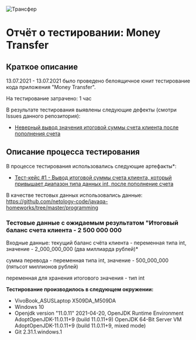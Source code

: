 ![Трансфер](https://www.hinditrendz.com/wp-content/uploads/2020/03/fund-money-transfer-2048x1366.jpg)
# Отчёт о тестировании: Money Transfer

## Краткое описание

13.07.2021 - 13.07.2021 было проведено белоящичное юнит тестирование кода приложения "Money Transfer".

На тестирование затрачено: 1 час

В результате тестирования выявлены следующие дефекты (cмотри Issues данного репозитория): 
* [Неверный вывод значения итоговой суммы счета клиента после пополнения счета](https://github.com/Dmitruzd21/Money-Transfer/issues/1)


## Описание процесса тестирования

В процессе тестирования использовались следующие артефакты*:
* [Тест-кейс #1 - Вывод итоговой суммы счета клиента, который привышает диапазон типа данных int, после пополнение счета](https://github.com/Dmitruzd21/Money-Transfer/issues/2)

В качестве тестовых данных использовались данные: https://github.com/netology-code/javaqa-homeworks/tree/master/programming


### **Тестовые данные с ожидаемым результатом "Итоговый баланс счета клиента - 2 500 000 000**
Входные данные:
текущий баланс счёта клиента - переменная типа int, значение - 2_000_000_000 (два миллиарда рублей)*

сумма перевода - переменная типа int, значение - 500_000_000 (пятьсот миллионов рублей)

переменная для хранения итогового значения - тип int

**Тестирование производилось в следующем окружении:**
* VivoBook_ASUSLaptop X509DA_M509DA
* Windows 10
* Openjdk version "11.0.11" 2021-04-20, 
OpenJDK Runtime Environment AdoptOpenJDK-11.0.11+9 (build 11.0.11+9)
OpenJDK 64-Bit Server VM AdoptOpenJDK-11.0.11+9 (build 11.0.11+9, mixed mode)
* Git 2.31.1.windows.1